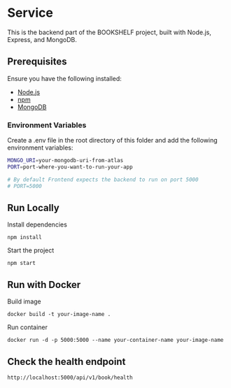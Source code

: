 # Service

This is the backend part of the BOOKSHELF project, built with Node.js, Express, and MongoDB.

## Prerequisites

Ensure you have the following installed:
- [Node.js](https://nodejs.org/)
- [npm](https://www.npmjs.com/)
- [MongoDB](https://www.mongodb.com/)

### Environment Variables
Create a .env file in the root directory of this folder and add the following environment variables:

```bash
MONGO_URI=your-mongodb-uri-from-atlas
PORT=port-where-you-want-to-run-your-app

# By default Frontend expects the backend to run on port 5000
# PORT=5000
```

## Run Locally

Install dependencies

`npm install`

Start the project

`npm start`

## Run with Docker
Build image

`docker build -t your-image-name .`

Run container

`docker run -d -p 5000:5000 --name your-container-name your-image-name`

## Check the health endpoint

`http://localhost:5000/api/v1/book/health`
